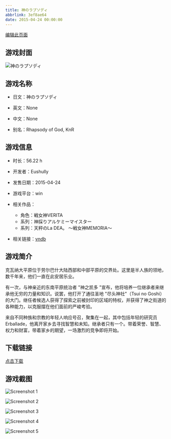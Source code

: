 ```yaml
---
title: 神のラプソディ
abbrlink: 3ef8ae64
date: 2015-04-24 00:00:00
---
```

[编辑此页面](https://github.com/ACG-3/ADV3-source/blob/main/source/_posts/games/%EF%A8%99%E3%81%AE%E3%83%A9%E3%83%97%E3%82%BD%E3%83%87%E3%82%A3.md)

## 游戏封面

![神のラプソディ](https://pan.timero.xyz/d/onedrive/img_lib_001/%EF%A8%99%E3%81%AE%E3%83%A9%E3%83%97%E3%82%BD%E3%83%87%E3%82%A3_cover.avif)


## 游戏名称

- 日文：神のラプソディ
- 英文：None
- 中文：None

- 别名：Rhapsody of God, KnR


## 游戏信息

- 时长：56.22 h
- 开发者：Eushully
- 发售日期：2015-04-24
- 游戏平台：win
- 相关作品：
   - 角色：戦女神VERITA
   - 系列：神採りアルケミーマイスター
   - 系列：天秤のLa DEA。 ～戦女神MEMORIA～

- 相关链接：[vndb](https://vndb.org/v16341)


## 游戏简介

克瓦纳大平原位于劳尔巴什大陆西部和中部平原的交界处。这里是半人族的领地，数千年来，他们一直在此安居乐业。

有一次，与神亲近的东南平原统治者 "神之凯多 "宣布，他将培养一位继承者来继承他无穷的力量和知识。说罢，他打开了通往圣地 "尽头神社"（Tsui no Goshi）的大门。继任者候选人获得了探索之前被封印的区域的特权，并获得了神之街道的各种能力，以克服摆在他们面前的严峻考验。

来自不同种族和宗教的年轻人响应号召，聚集在一起，其中包括年轻的研究员 Erballade，他离开家乡去寻找智慧和未知。继承者只有一个。带着荣誉、智慧、权力和财富，带着家乡的期望，一场激烈的竞争即将开始。





## 下载链接

[点击下载](https://pan.timero.xyz/onedrive/adv_lib_001/%EF%A8%99%E3%81%AE%E3%83%A9%E3%83%97%E3%82%BD%E3%83%87%E3%82%A3)


## 游戏截图


![Screenshot 1](https://pan.timero.xyz/d/onedrive/img_lib_001/%EF%A8%99%E3%81%AE%E3%83%A9%E3%83%97%E3%82%BD%E3%83%87%E3%82%A3_Screenshot_1.avif)

![Screenshot 2](https://pan.timero.xyz/d/onedrive/img_lib_001/%EF%A8%99%E3%81%AE%E3%83%A9%E3%83%97%E3%82%BD%E3%83%87%E3%82%A3_Screenshot_2.avif)

![Screenshot 3](https://pan.timero.xyz/d/onedrive/img_lib_001/%EF%A8%99%E3%81%AE%E3%83%A9%E3%83%97%E3%82%BD%E3%83%87%E3%82%A3_Screenshot_3.avif)

![Screenshot 4](https://pan.timero.xyz/d/onedrive/img_lib_001/%EF%A8%99%E3%81%AE%E3%83%A9%E3%83%97%E3%82%BD%E3%83%87%E3%82%A3_Screenshot_4.avif)

![Screenshot 5](https://pan.timero.xyz/d/onedrive/img_lib_001/%EF%A8%99%E3%81%AE%E3%83%A9%E3%83%97%E3%82%BD%E3%83%87%E3%82%A3_Screenshot_5.avif)

